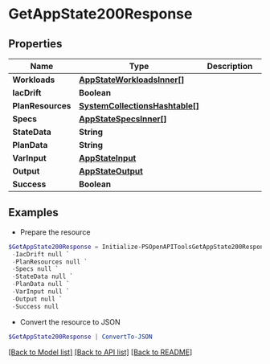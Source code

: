 # GetAppState200Response
## Properties

Name | Type | Description | Notes
------------ | ------------- | ------------- | -------------
**Workloads** | [**AppStateWorkloadsInner[]**](AppStateWorkloadsInner.md) |  | [optional] 
**IacDrift** | **Boolean** |  | [optional] 
**PlanResources** | [**SystemCollectionsHashtable[]**](SystemCollectionsHashtable.md) |  | [optional] 
**Specs** | [**AppStateSpecsInner[]**](AppStateSpecsInner.md) |  | [optional] 
**StateData** | **String** |  | [optional] 
**PlanData** | **String** |  | [optional] 
**VarInput** | [**AppStateInput**](AppStateInput.md) |  | [optional] 
**Output** | [**AppStateOutput**](AppStateOutput.md) |  | [optional] 
**Success** | **Boolean** |  | [optional] 

## Examples

- Prepare the resource
```powershell
$GetAppState200Response = Initialize-PSOpenAPIToolsGetAppState200Response  -Workloads null `
 -IacDrift null `
 -PlanResources null `
 -Specs null `
 -StateData null `
 -PlanData null `
 -VarInput null `
 -Output null `
 -Success null
```

- Convert the resource to JSON
```powershell
$GetAppState200Response | ConvertTo-JSON
```

[[Back to Model list]](../README.md#documentation-for-models) [[Back to API list]](../README.md#documentation-for-api-endpoints) [[Back to README]](../README.md)

